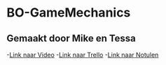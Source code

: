 # BO-GameMechanics

## Gemaakt door Mike en Tessa

-[Link naar Video]()
-[Link naar Trello](https://trello.com/b/71eEBhlI/bo-arcade-mechanics)
-[Link naar Notulen]()
